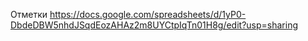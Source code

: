 Отметки
https://docs.google.com/spreadsheets/d/1yP0-DbdeDBW5nhdJSqdEozAHAz2m8UYCtpIqTn01H8g/edit?usp=sharing
